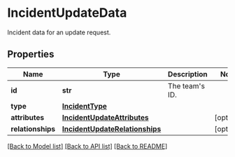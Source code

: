 # IncidentUpdateData

Incident data for an update request.

## Properties
Name | Type | Description | Notes
------------ | ------------- | ------------- | -------------
**id** | **str** | The team&#39;s ID. | 
**type** | [**IncidentType**](IncidentType.md) |  | 
**attributes** | [**IncidentUpdateAttributes**](IncidentUpdateAttributes.md) |  | [optional] 
**relationships** | [**IncidentUpdateRelationships**](IncidentUpdateRelationships.md) |  | [optional] 

[[Back to Model list]](README.md#documentation-for-models) [[Back to API list]](README.md#documentation-for-api-endpoints) [[Back to README]](README.md)


